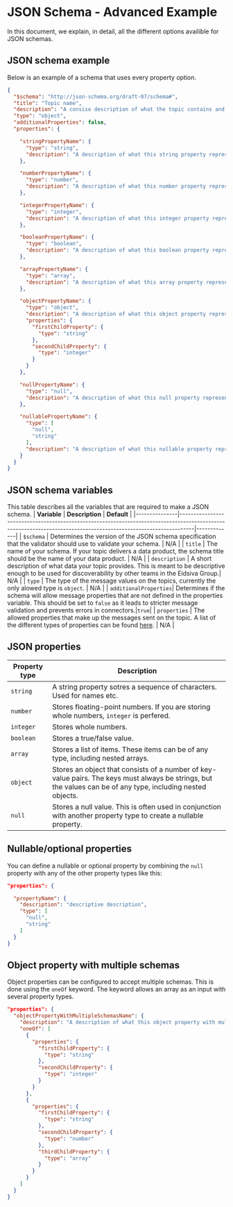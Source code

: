 # JSON Schema - Advanced Example
In this document, we explain, in detail, all the different options availible for JSON schemas.

## JSON schema example
Below is an example of a schema that uses every property option.
```json
{
  "$schema": "http://json-schema.org/draft-07/schema#",
  "title": "Topic name",
  "description": "A consise description of what the topic contains and is intendet to be used for",
  "type": "object",
  "additionalProperties": false,
  "properties": {

    "stringPropertyName": {
      "type": "string",
      "description": "A description of what this string property represents"
    },

    "numberPropertyName": {
      "type": "number",
      "description": "A description of what this number property represents. This property type is meant for floating-point numbers."
    },

    "integerPropertyName": {
      "type": "integer",
      "description": "A description of what this integer property represents. This property type is meant for whole numbers."
    },

    "booleanPropertyName": {
      "type": "boolean",
      "description": "A description of what this boolean property represents. This property type is meant for true or false values."
    },

    "arrayPropertyName": {
      "type": "array",
      "description": "A description of what this array property represents. This property type represents a list of items that can be of any type, including nested arrays."
    },

    "objectPropertyName": {
      "type": "object",
      "description": "A description of what this object property represents. This property type represents a collection of key-value pairs. The keys are strings, but the values van be of any type, including nested objects.",
      "properties": {
        "firstChildProperty": {
          "type": "string"
        },
        "secondChildProperty": {
          "type": "integer"
        }
      }
    },

    "nullPropertyName": {
      "type": "null",
      "description": "A description of what this null property represents. This property type represents a null value. This type is intended to be used with a anyOf or oneOf keyword to represent an optional or nullable property."
    },

    "nullablePropertyName": {
      "type": [
        "null",
        "string"
      ],
      "description": "A description of what this nullable property represents. This property setup is used when a property is optional."
    }
  }
}
```
## JSON schema variables
This table describes all the variables that are required to make a JSON schema.
| **Variable**  | **Description**                                                                                                                                                 | **Default** |
|---------------|-----------------------------------------------------------------------------------------------------------------------------------------------------------------|-------------|
| `$schema`     | Determines the version of the JSON schema specification that the validator should use to validate your schema.                                                  | N/A         |
| `title`       | The name of your schema. If your topic delivers a data product, the schema title should be the name of your data product.                                       | N/A         |
| `description` | A short description of what data your topic provides. This is meant to be descriptive enough to be used for discoverability by other teams in the Eidsiva Group.| N/A         |
| `type`        | The type of the message values on the topics, currently the only alowed type is `object`.                                                                       | N/A         |
| `additionalProperties`| Determines if the schema will allow message properties that are not defined in the properties variable. This should be set to `false` as it leads to stricter message validation and prevents errors in connectors.|`true`|
| `properties`  | The allowed properties that make up the messages sent on the topic. A list of the different types of properties can be found [here](#JSON-properties).          | N/A         |

## JSON properties
| **Property type** | **Description**                                                                                                                                             |
|-------------------|-------------------------------------------------------------------------------------------------------------------------------------------------------------|
| `string`          | A string property sotres a sequence of characters. Used for names etc.                                                                                      |
| `number`          | Stores floating-point numbers. If you are storing whole numbers, `integer` is perfered.                                                                     |
| `integer`         | Stores whole numbers.                                                                                                                                       |
| `boolean`         | Stores a true/false value.                                                                                                                                  |
| `array`           | Stores a list of items. These items can be of any type, including nested arrays.                                                                            |
| `object`          | Stores an object that consists of a number of key-value pairs. The keys must always be strings, but the values can be of any type, including nested objects.|
| `null `           | Stores a null value. This is often used in conjunction with another property type to create a nullable property.                                            |

## Nullable/optional properties

You can define a nullable or optional property by combining the `null` property with any of the other property types like this:

```JSON
"properties": {

  "propertyName": {
    "description": "descriptive description",
    "type": [
      "null",
      "string"
    ]
  }
}
```

## Object property with multiple schemas
Object properties can be configured to accept multiple schemas. This is done using the `oneOf` keyword. The keyword allows an array as an input with several property types.

```JSON
"properties": {
  "objectPropertyWithMultipleSchemasName": {
    "description": "A description of what this object property with multiple allowed schemas represents.",
    "oneOf": [
      {
        "properties": {
          "firstChildProperty": {
            "type": "string"
          },
          "secondChildProperty": {
            "type": "integer"
          }
        }
      },
      {
        "properties": {
          "firstChildProperty": {
            "type": "string"
          },
          "secondChildProperty": {
            "type": "number"
          },
          "thirdChildProperty": {
            "type": "array"
          }
        }
      }
    ]
  }
}
```
